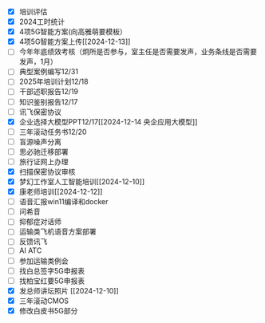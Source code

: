- [x] 培训评估
- [x] 2024工时统计
- [x] 4项5G智能方案(向高雅萌要模板）
- [x] 4项5G智能方案上传[[2024-12-13]]
- [ ] 今年年底绩效考核（炯所是否参与，室主任是否需要发声，业务条线是否需要发声，1月）
- [ ] 典型案例编写12/31
- [ ] 2025年培训计划12/18
- [ ] 干部述职报告12/19
- [ ] 知识鉴别报告12/17
- [ ] 讯飞保密协议
- [x] 企业选择大模型PPT12/17[[2024-12-14 央企应用大模型]]
- [ ] 三年滚动任务书12/20
- [ ] 盲源噪声分离
- [ ] 思必驰迁移部署
- [ ] 旅行证网上办理
- [x] 扫描保密协议审核
- [x] 梦幻工作室人工智能培训[[2024-12-10]]
- [x] 康老师培训[[2024-12-12]]
- [ ] 语音汇报win11编译和docker
- [ ] 问希音
- [ ] 抑郁症对话师
- [ ] 运输类飞机语音方案部署
- [ ] 反馈讯飞
- [ ] AI ATC
- [ ] 参加运输类例会
- [ ] 找白总签字5G申报表
- [ ] 找柏宝红要5G申报表
- [x] 发总师讲坛照片 [[2024-12-10]]
- [x] 三年滚动CMOS
- [x] 修改白皮书5G部分
